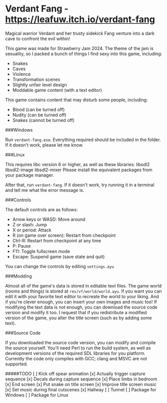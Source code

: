 Verdant Fang - https://leafuw.itch.io/verdant-fang
============

Magical warrior Verdant and her trusty sidekick Fang venture into a dark cave to
confront the evil within!

This game was made for Strawberry Jam 2024.  The theme of the jam is sexuality,
so I packed a bunch of things I find sexy into this game, including:
  - Snakes
  - Caves
  - Violence
  - Transformation scenes
  - Slightly unfair level design
  - Moddable game content (with a text editor)

This game contains content that may disturb some people, including:
  - Blood (can be turned off)
  - Nudity (can be turned off)
  - Snakes (cannot be turned off)

###Windows

Run `verdant-fang.exe`.  Everything required should be included in the folder.
If it doesn't work, please let me know.

###Linux

This requires libc version 6 or higher, as well as these libraries:
   libsdl2 libsdl2-image libsdl2-mixer
Please install the equivalent packages from your package manager.

After that, run `verdant-fang`.  If it doesn't work, try running it in a
terminal and tell me what the error message is.

###Controls

The default controls are as follows:
  - Arrow keys or WASD: Move around
  - Z or slash: Jump
  - X or period: Attack
  - R (on game over screen): Restart from checkpoint
  - Ctrl-R: Restart from checkpoint at any time
  - P: Pause
  - F11: Toggle fullscreen mode
  - Escape: Suspend game (save state and quit)

You can change the controls by editing `settings.ayu`

###Modding

Almost all of the game's data is stored in editable text files.  The game world
(rooms and things) is stored at `res/vf/world/world.ayu`.  If you want you can
edit it with your favorite text editor to recreate the world to your liking.
And if you're clever enough, you can insert your own images and music too!  If
modifying the text data is not enough, you can download the source code version
and modify it too.  I request that if you redistribute a modified version of the
game, you alter the title screen (such as by adding some text).

###Source Code

If you downloaded the source code version, you can modify and compile the source
yourself.  You'll need Perl to run the build system, as well as development
versions of the required SDL libraries for you platform.  Currently the code
only compiles with GCC; clang and MSVC are not supported.

#####TODO
[ ] Kick off spear animation
[x] Actually trigger capture sequence
[x] Decals during capture sequence
[x] Place limbs in bedroom
[x] End screen
[x] Put snake on title screen
[x] Improve title screen music
[x] Set music during final cutscenes
[x] Hallway
[ ] Tunnel
[ ] Package for Windows
[ ] Package for Linux
